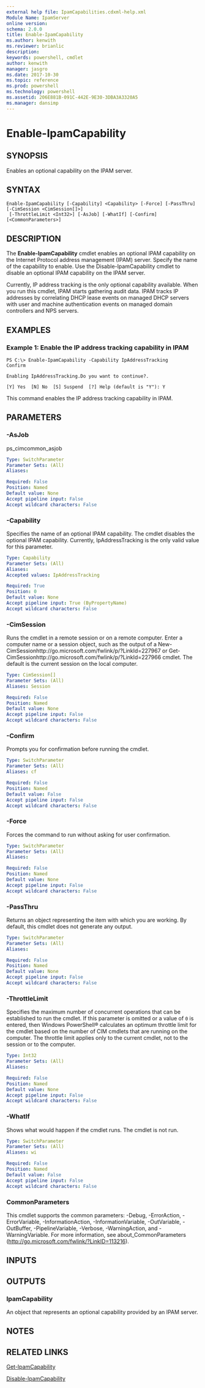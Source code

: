 ```yaml
---
external help file: IpamCapabilities.cdxml-help.xml
Module Name: IpamServer
online version: 
schema: 2.0.0
title: Enable-IpamCapability
ms.author: kenwith
ms.reviewer: brianlic
description: 
keywords: powershell, cmdlet
author: kenwith
manager: jasgro
ms.date: 2017-10-30
ms.topic: reference
ms.prod: powershell
ms.technology: powershell
ms.assetid: 206E881B-091C-442E-9E30-3DBA3A3320A5
ms.manager: dansimp
---
```


# Enable-IpamCapability

## SYNOPSIS
Enables an optional capability on the IPAM server.

## SYNTAX

```
Enable-IpamCapability [-Capability] <Capability> [-Force] [-PassThru] [-CimSession <CimSession[]>]
 [-ThrottleLimit <Int32>] [-AsJob] [-WhatIf] [-Confirm] [<CommonParameters>]
```

## DESCRIPTION
The **Enable-IpamCapability** cmdlet enables an optional IPAM capability on the Internet Protocol address management (IPAM) server.
Specify the name of the capability to enable.
Use the Disable-IpamCapability cmdlet to disable an optional IPAM capability on the IPAM server.

Currently, IP address tracking is the only optional capability available.
When you run this cmdlet, IPAM starts gathering audit data.
IPAM tracks IP addresses by correlating DHCP lease events on managed DHCP servers with user and machine authentication events on managed domain controllers and NPS servers.

## EXAMPLES

### Example 1: Enable the IP address tracking capability in IPAM
```
PS C:\> Enable-IpamCapability -Capability IpAddressTracking
Confirm

Enabling IpAddressTracking.Do you want to continue?.

[Y] Yes  [N] No  [S] Suspend  [?] Help (default is "Y"): Y
```

This command enables the IP address tracking capability in IPAM.

## PARAMETERS

### -AsJob
ps_cimcommon_asjob

```yaml
Type: SwitchParameter
Parameter Sets: (All)
Aliases: 

Required: False
Position: Named
Default value: None
Accept pipeline input: False
Accept wildcard characters: False
```

### -Capability
Specifies the name of an optional IPAM capability.
The cmdlet disables the optional IPAM capability.
Currently, IpAddressTracking is the only valid value for this parameter.

```yaml
Type: Capability
Parameter Sets: (All)
Aliases: 
Accepted values: IpAddressTracking

Required: True
Position: 0
Default value: None
Accept pipeline input: True (ByPropertyName)
Accept wildcard characters: False
```

### -CimSession
Runs the cmdlet in a remote session or on a remote computer.
Enter a computer name or a session object, such as the output of a New-CimSessionhttp://go.microsoft.com/fwlink/p/?LinkId=227967 or Get-CimSessionhttp://go.microsoft.com/fwlink/p/?LinkId=227966 cmdlet.
The default is the current session on the local computer.

```yaml
Type: CimSession[]
Parameter Sets: (All)
Aliases: Session

Required: False
Position: Named
Default value: None
Accept pipeline input: False
Accept wildcard characters: False
```

### -Confirm
Prompts you for confirmation before running the cmdlet.

```yaml
Type: SwitchParameter
Parameter Sets: (All)
Aliases: cf

Required: False
Position: Named
Default value: False
Accept pipeline input: False
Accept wildcard characters: False
```

### -Force
Forces the command to run without asking for user confirmation.

```yaml
Type: SwitchParameter
Parameter Sets: (All)
Aliases: 

Required: False
Position: Named
Default value: None
Accept pipeline input: False
Accept wildcard characters: False
```

### -PassThru
Returns an object representing the item with which you are working.
By default, this cmdlet does not generate any output.

```yaml
Type: SwitchParameter
Parameter Sets: (All)
Aliases: 

Required: False
Position: Named
Default value: None
Accept pipeline input: False
Accept wildcard characters: False
```

### -ThrottleLimit
Specifies the maximum number of concurrent operations that can be established to run the cmdlet.
If this parameter is omitted or a value of `0` is entered, then Windows PowerShell® calculates an optimum throttle limit for the cmdlet based on the number of CIM cmdlets that are running on the computer.
The throttle limit applies only to the current cmdlet, not to the session or to the computer.

```yaml
Type: Int32
Parameter Sets: (All)
Aliases: 

Required: False
Position: Named
Default value: None
Accept pipeline input: False
Accept wildcard characters: False
```

### -WhatIf
Shows what would happen if the cmdlet runs.
The cmdlet is not run.

```yaml
Type: SwitchParameter
Parameter Sets: (All)
Aliases: wi

Required: False
Position: Named
Default value: False
Accept pipeline input: False
Accept wildcard characters: False
```

### CommonParameters
This cmdlet supports the common parameters: -Debug, -ErrorAction, -ErrorVariable, -InformationAction, -InformationVariable, -OutVariable, -OutBuffer, -PipelineVariable, -Verbose, -WarningAction, and -WarningVariable. For more information, see about_CommonParameters (http://go.microsoft.com/fwlink/?LinkID=113216).

## INPUTS

## OUTPUTS

### IpamCapability
An object that represents an optional capability provided by an IPAM server.

## NOTES

## RELATED LINKS

[Get-IpamCapability](./Get-IpamCapability.md)

[Disable-IpamCapability](./Disable-IpamCapability.md)

